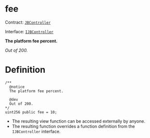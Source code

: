 # fee

Contract: [`JBController`](../)​‌

Interface: [`IJBController`](../../../../interfaces/ijbcontroller.md)

**The platform fee percent.**

_Out of 200._

# Definition

```solidity
/** 
  @notice 
  The platform fee percent.

  @dev 
  Out of 200.
*/
uint256 public fee = 10;
```

* The resulting view function can be accessed externally by anyone.
* The resulting function overrides a function definition from the `IJBController` interface.
